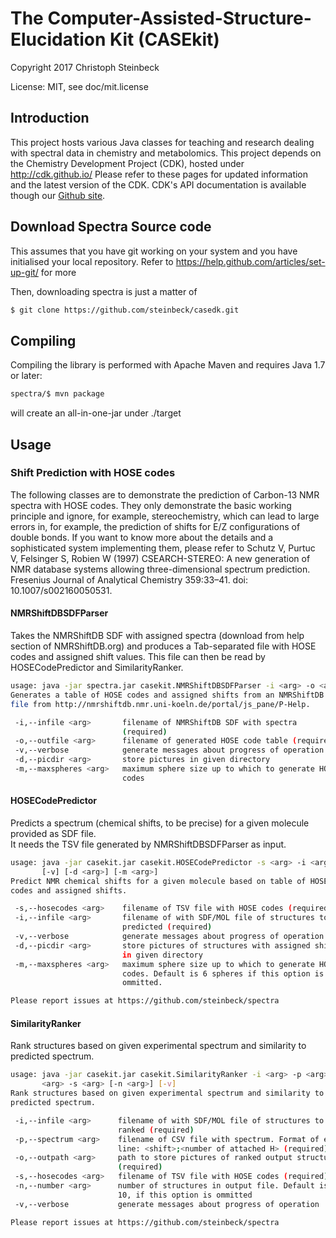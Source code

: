 # 
# The Computer-Assisted-Structure-Elucidation Kit (CASEkit)
 
Copyright 2017 Christoph Steinbeck

License: MIT, see doc/mit.license

## Introduction

This project hosts various Java classes for teaching and research dealing with spectral data in chemistry and metabolomics.
This project depends on the Chemistry Development Project (CDK), hosted under http://cdk.github.io/
Please refer to these pages for updated information and the latest version of the CDK. CDK's API documentation is available though our [Github site](http://cdk.github.io/cdk/).

## Download Spectra Source code

This assumes that you have git working on your system and you have initialised your local repository. Refer to https://help.github.com/articles/set-up-git/ for more

Then, downloading spectra is just a matter of

```bash
$ git clone https://github.com/steinbeck/casedk.git
```

## Compiling

Compiling the library is performed with Apache Maven and requires Java 1.7 or later:

```bash
spectra/$ mvn package
```
will create an all-in-one-jar under ./target

## Usage

### Shift Prediction with HOSE codes

The following classes are to demonstrate the prediction of Carbon-13 NMR spectra with HOSE codes. They only demonstrate the basic working principle and ignore, for example, stereochemistry, which can lead to large errors in, for example, the prediction of shifts for E/Z configurations of double bonds. If you want to know more about the details and a sophisticated system implementing them, please refer to Schutz V, Purtuc V, Felsinger S, Robien W (1997) CSEARCH-STEREO: A new generation of NMR database systems allowing three-dimensional spectrum prediction. Fresenius Journal of Analytical Chemistry 359:33–41. doi: 10.1007/s002160050531.

#### NMRShiftDBSDFParser

Takes the NMRShiftDB SDF with assigned spectra (download from help section of NMRShiftDB.org) and produces a Tab-separated file with HOSE codes and assigned shift values. This file can then be read by HOSECodePredictor and SimilarityRanker. 

```bash
usage: java -jar spectra.jar casekit.NMRShiftDBSDFParser -i <arg> -o <arg> [-v] '[-d <arg>]' [-m <arg>]
Generates a table of HOSE codes and assigned shifts from an NMRShiftDB SDF
file from http://nmrshiftdb.nmr.uni-koeln.de/portal/js_pane/P-Help.

 -i,--infile <arg>       filename of NMRShiftDB SDF with spectra
                         (required)
 -o,--outfile <arg>      filename of generated HOSE code table (required)
 -v,--verbose            generate messages about progress of operation
 -d,--picdir <arg>       store pictures in given directory
 -m,--maxspheres <arg>   maximum sphere size up to which to generate HOSE
                         codes
```

#### HOSECodePredictor

Predicts a spectrum (chemical shifts, to be precise) for a given molecule provided as SDF file.  
It needs the TSV file generated by NMRShiftDBSDFParser as input.

```bash
usage: java -jar casekit.jar casekit.HOSECodePredictor -s <arg> -i <arg>
       [-v] [-d <arg>] [-m <arg>]
Predict NMR chemical shifts for a given molecule based on table of HOSE
codes and assigned shifts.

 -s,--hosecodes <arg>    filename of TSV file with HOSE codes (required)
 -i,--infile <arg>       filename of with SDF/MOL file of structures to be
                         predicted (required)
 -v,--verbose            generate messages about progress of operation
 -d,--picdir <arg>       store pictures of structures with assigned shifts
                         in given directory
 -m,--maxspheres <arg>   maximum sphere size up to which to generate HOSE
                         codes. Default is 6 spheres if this option is
                         ommitted.

Please report issues at https://github.com/steinbeck/spectra
```

#### SimilarityRanker

Rank structures based on given experimental spectrum and similarity to
predicted spectrum.

```bash
usage: java -jar casekit.jar casekit.SimilarityRanker -i <arg> -p <arg> -o
       <arg> -s <arg> [-n <arg>] [-v]
Rank structures based on given experimental spectrum and similarity to
predicted spectrum.

 -i,--infile <arg>      filename of with SDF/MOL file of structures to be
                        ranked (required)
 -p,--spectrum <arg>    filename of CSV file with spectrum. Format of each
                        line: <shift>;<number of attached H> (required)
 -o,--outpath <arg>     path to store pictures of ranked output structures
                        (required)
 -s,--hosecodes <arg>   filename of TSV file with HOSE codes (required)
 -n,--number <arg>      number of structures in output file. Default is
                        10, if this option is ommitted
 -v,--verbose           generate messages about progress of operation

Please report issues at https://github.com/steinbeck/spectra
```




